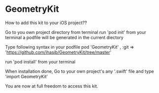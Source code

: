 # GeometryKit

How to add this kit to your iOS project??

Go to you own project directory from terminal
run 'pod init' from your terminal
a podfile will be generated in the current diectory

Type following syntax in your podfile
pod 'GeometryKit' , :git => 'https://github.com/ihasib/GeometryKit/tree/master'

run 'pod install' from your terminal

When installation done, Go to your own project's any '.swift' file and type 'import GeometryKit'

You are now at full freedom to access this kit.

